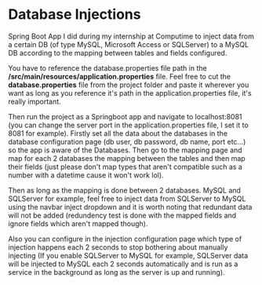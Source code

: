 # Database Injections

Spring Boot App I did during my internship at Computime to inject data from a certain DB (of type MySQL, Microsoft Access or SQLServer) to a MySQL DB according to the mapping between tables and fields configured. 

You have to reference the database.properties file path in the **/src/main/resources/application.properties** file. Feel free to cut the **database.properties** file from the project folder and paste it wherever you want as long as you reference it's path in the application.properties file, it's really important.

Then run the project as a Springboot app and navigate to localhost:8081 (you can change the server port in the application.properties file, I set it to 8081 for example). Firstly set all the data about the databases in the database configuration page (db user, db password, db name, port etc...) so the app is aware of the Databases. Then go to the mapping page and map for each 2 databases the mapping between the tables and then map their fields (just please don't map types that aren't compatible such as a number with a datetime cause it won't work lol).

Then as long as the mapping is done between 2 databases. MySQL and SQLServer for example, feel free to inject data from SQLServer to MySQL using the navbar inject dropdown and it is worth noting that redundant data will not be added (redundency test is done with the mapped fields and ignore fields which aren't mapped though).

Also you can configure in the injection configuration page which type of injection happens each 2 seconds to stop bothering about manually injecting (If you enable SQLServer to MySQL for example, SQLServer data will be injected to MySQL each 2 seconds automatically and is run as a service in the background as long as the server is up and running). 



